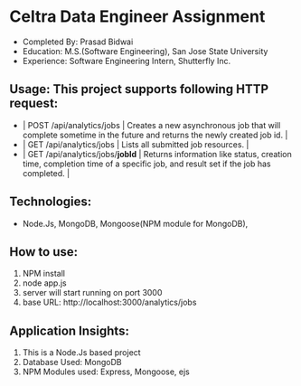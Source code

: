 Celtra Data Engineer Assignment 
================

- Completed By: Prasad Bidwai
- Education: M.S.(Software Engineering), San Jose State University
- Experience: Software Engineering Intern, Shutterfly Inc.   

Usage: This project supports following HTTP request:
-------------
- | POST /api/analytics/jobs | Creates a new asynchronous job that will complete sometime in the future and returns the newly created job id. |
- | GET /api/analytics/jobs      | Lists all submitted job resources. |
- | GET /api/analytics/jobs/**jobId**      | Returns information like status, creation time, completion time of a specific job, and result set if the job has completed. |
 
 
Technologies: 
-------------
- Node.Js, MongoDB, Mongoose(NPM module for MongoDB), 

How to use:
-------------
1. NPM install
2. node app.js
3. server will start running on port 3000
4. base URL: http://localhost:3000/analytics/jobs

Application Insights:
-------------
1. This is a Node.Js based project
2. Database Used: MongoDB
3. NPM Modules used: Express, Mongoose, ejs



